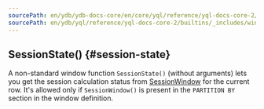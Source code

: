 ```yaml
---
sourcePath: en/ydb/ydb-docs-core/en/core/yql/reference/yql-docs-core-2/builtins/_includes/window/session_state.md
sourcePath: en/ydb/yql/reference/yql-docs-core-2/builtins/_includes/window/session_state.md
---
```

## SessionState() {#session-state}

A non-standard window function `SessionState()` (without arguments) lets you get the session calculation status from [SessionWindow](../../../syntax/group_by.md#session-window) for the current row.
It's allowed only if `SessionWindow()` is present in the `PARTITION BY` section in the window definition.
